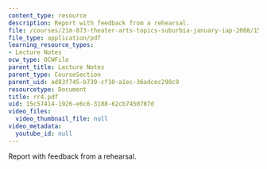 ```yaml
---
content_type: resource
description: Report with feedback from a rehearsal.
file: /courses/21m-873-theater-arts-topics-suburbia-january-iap-2008/15c574141926e6c6318862cb7450787d_rr4.pdf
file_type: application/pdf
learning_resource_types:
- Lecture Notes
ocw_type: OCWFile
parent_title: Lecture Notes
parent_type: CourseSection
parent_uid: ad83f745-b739-cf10-a1ec-36adcec298c9
resourcetype: Document
title: rr4.pdf
uid: 15c57414-1926-e6c6-3188-62cb7450787d
video_files:
  video_thumbnail_file: null
video_metadata:
  youtube_id: null
---
```

Report with feedback from a rehearsal.


